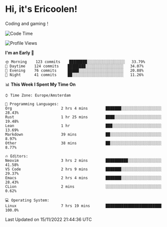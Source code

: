 # Hi, it's Ericoolen!
Coding and gaming！

<!--START_SECTION:waka-->
![Code Time](http://img.shields.io/badge/Code%20Time-526%20hrs%2056%20mins-blue)

![Profile Views](http://img.shields.io/badge/Profile%20Views-0-blue)

**I'm an Early 🐤** 

```text
🌞 Morning    123 commits    ████████░░░░░░░░░░░░░░░░░   33.79% 
🌆 Daytime    124 commits    ████████░░░░░░░░░░░░░░░░░   34.07% 
🌃 Evening    76 commits     █████░░░░░░░░░░░░░░░░░░░░   20.88% 
🌙 Night      41 commits     ██░░░░░░░░░░░░░░░░░░░░░░░   11.26%

```


📊 **This Week I Spent My Time On** 

```text
⌚︎ Time Zone: Europe/Amsterdam

💬 Programming Languages: 
Org                      2 hrs 4 mins        ███████░░░░░░░░░░░░░░░░░░   28.43% 
Rust                     1 hr 25 mins        ████░░░░░░░░░░░░░░░░░░░░░   19.48% 
Lean                     1 hr                ███░░░░░░░░░░░░░░░░░░░░░░   13.69% 
Markdown                 39 mins             ██░░░░░░░░░░░░░░░░░░░░░░░   8.97% 
Other                    38 mins             ██░░░░░░░░░░░░░░░░░░░░░░░   8.77%

🔥 Editors: 
Neovim                   3 hrs 2 mins        ██████████░░░░░░░░░░░░░░░   41.58% 
VS Code                  2 hrs 9 mins        ███████░░░░░░░░░░░░░░░░░░   29.37% 
Emacs                    2 hrs 4 mins        ███████░░░░░░░░░░░░░░░░░░   28.43% 
CLion                    2 mins              ░░░░░░░░░░░░░░░░░░░░░░░░░   0.62%

💻 Operating System: 
Linux                    7 hrs 19 mins       █████████████████████████   100.0%

```


 Last Updated on 15/11/2022 21:44:36 UTC
<!--END_SECTION:waka-->

